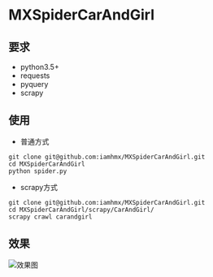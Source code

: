 # MXSpiderCarAndGirl
## 要求
* python3.5+
* requests
* pyquery
* scrapy

## 使用
* 普通方式

```
git clone git@github.com:iamhmx/MXSpiderCarAndGirl.git
cd MXSpiderCarAndGirl
python spider.py
```
* scrapy方式

```
git clone git@github.com:iamhmx/MXSpiderCarAndGirl.git
cd MXSpiderCarAndGirl/scrapy/CarAndGirl/
scrapy crawl carandgirl
```

## 效果
![效果图](https://github.com/iamhmx/MXSpiderCarAndGirl/blob/master/image.png?raw=true)